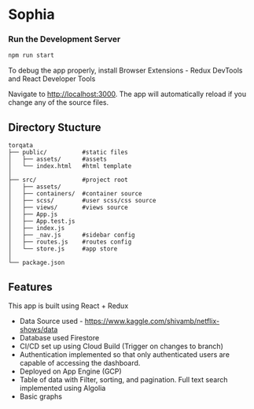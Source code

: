 # Sophia


### Run  the Development Server
```bash
npm run start
```
To debug the app properly, install Browser Extensions - Redux DevTools and React Developer Tools 
  
Navigate to [http://localhost:3000](http://localhost:3000). The app will automatically reload if you change any of the source files.


##  Directory Stucture


```
torqata
├── public/          #static files
│   ├── assets/      #assets
│   └── index.html   #html template
│
├── src/             #project root
│   ├── assets/  
│   ├── containers/  #container source
│   ├── scss/        #user scss/css source
│   ├── views/       #views source
│   ├── App.js
│   ├── App.test.js
│   ├── index.js
│   ├── _nav.js      #sidebar config
│   ├── routes.js    #routes config
│   └── store.js     #app store
│
└── package.json
```


## Features
This app is built using React + Redux
- Data Source used - https://www.kaggle.com/shivamb/netflix-shows/data
- Database used Firestore
- CI/CD set up using Cloud Build (Trigger on changes to branch)
- Authentication implemented so that only authenticated users are capable of accessing the dashboard.
- Deployed on App Engine (GCP)
- Table of data with Filter, sorting, and pagination. Full text search implemented using Algolia
- Basic graphs 

